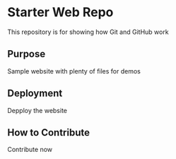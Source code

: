 # Starter Web Repo

This repository is for showing how Git and GitHub work

## Purpose

Sample website with plenty of files for demos

## Deployment

Depploy the website

## How to Contribute

Contribute now